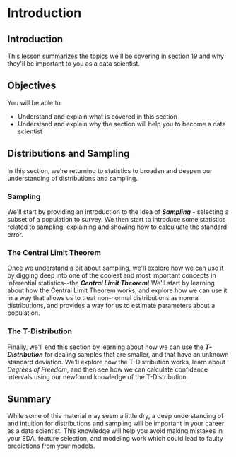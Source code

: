 
# Introduction

## Introduction
This lesson summarizes the topics we'll be covering in section 19 and why they'll be important to you as a data scientist.

## Objectives
You will be able to:
* Understand and explain what is covered in this section
* Understand and explain why the section will help you to become a data scientist

## Distributions and Sampling

In this section, we're returning to statistics to broaden and deepen our understanding of distributions and sampling.

### Sampling

We'll start by providing an introduction to the idea of **_Sampling_** - selecting a subset of a population to survey.  We then start to introduce some statistics related to sampling, explaining and showing how to calculuate the standard error.

### The Central Limit Theorem

Once we understand a bit about sampling, we'll explore how we can use it by digging deep into one of the coolest and most important concepts in inferential statistics--the **_Central Limit Theorem_**! We'll start by learning about how the Central Limit Theorem works, and explore how we can use it in a way that allows us to treat non-normal distributions as normal distributions, and provides a way for us to estimate parameters about a population.

### The T-Distribution

Finally, we'll end this section by learning about how we can use the **_T-Distribution_** for dealing samples that are smaller, and that have an unknown standard deviation. We'll explore how the T-Distribution works, learn about _Degrees of Freedom_, and then see how we can calculate confidence intervals using our newfound knowledge of the T-Distribution. 

## Summary

While some of this material may seem a little dry, a deep understanding of and intuition for distributions and sampling will be important in your career as a data scientist. This knowledge will help you avoid making mistakes in your EDA, feature selection, and modeling work which could lead to faulty predictions from your models.
